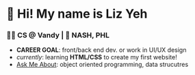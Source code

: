 # 👋 Hi!  My name is Liz Yeh
### 👩‍💻 CS @ Vandy | 📍 NASH, PHL
- **CAREER GOAL**: front/back end dev. or work in UI/UX design
- *currently*: learning **HTML/CSS** to create my first website!
- <ins>Ask Me About</ins>: object oriented programming, data strucutres
